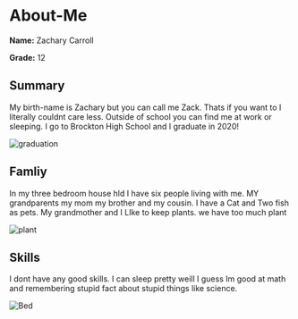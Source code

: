 # About-Me

**Name:** Zachary Carroll  

  **Grade:** 12 

## Summary

My birth-name is Zachary but you can call me Zack. Thats if you want to I literally couldnt care less. Outside of school you can find me at work or sleeping. I go to Brockton High School and I graduate in 2020!

![graduation](https://www.bpsma.org/uploaded/faculty/robertsaltzman/Bob's_Alumni/Commencement_March_2017.jpg)

## Famliy
In my three bedroom house hld I have six people living with me. MY grandparents my mom my brother and my cousin. I have a Cat and Two fish as pets. My grandmother and I LIke to keep plants. we have too much plant 

![plant](https://encrypted-tbn0.gstatic.com/images?q=tbn:ANd9GcS3zr3IQE3H5rqAxHbhXnrpNx2pY6lzszZ__COqX6zDa2tdXb6h)

## Skills
I dont have any good skills. I can sleep pretty weill I guess Im good at math and remembering stupid fact about stupid things like science.

![Bed](https://encrypted-tbn0.gstatic.com/images?q=tbn:ANd9GcQAwIcXPDOI15hHPSgbaZwEhKmO4F5aLbhvKtnp2ohVCTVgJLS8IQ)

